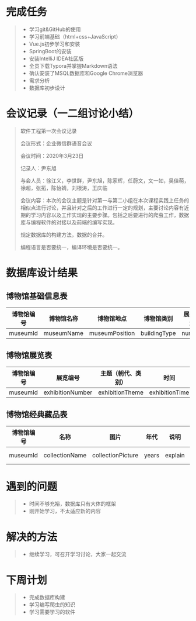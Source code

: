 # 完成任务

> * 学习git&GitHub的使用
> * 学习前端基础（html+css+JavaScript）
> * Vue.js初步学习和安装
> * SpringBoot的安装
> * 安装IntelliJ IDEA社区版
> * 全员下载Typora并掌握Markdown语法
> * 确认安装了MSQL数据库和Google Chrome浏览器
> * 需求分析
> * 数据库初步设计

# 会议记录（一二组讨论小结）

> 软件工程第一次会议记录
>
> 会议形式：企业微信群语音会议
>
> 会议时间：2020年3月23日
>
> 记录人：尹东旭
>
> 与会人员：徐江义，李世鲜，尹东旭，陈家辉，任蔚文，文一如，吴佳萌，徐超，张拓，陈怡婧，刘根涛，王庆临
>
> 会议内容：本次的会议主题是针对第一与第二小组在本次课程实践上任务的相似点进行讨论，并且针对之后的工作进行一定的规划，主要讨论内容有近期的学习内容以及工作实现的主要步骤。包括之后要进行的爬虫工作，数据库与编程软件的对接以及前端的编写实现。
>
>   规定数据库的构建方法，数据的合并。
>
>   编程语言是否要统一，编译环境是否要统一。

# 数据库设计结果

## 博物馆基础信息表

| 博物馆编号 | 博物馆名称 | 博物馆地点     | 博物馆类别   | 展区数量 | 建馆时间     | 图片    | 用户视频或音频 | 门票   | 开放时间     | 藏品数量      | 藏品种类       | 评价     | 评分  |
| ---------- | ---------- | -------------- | ------------ | -------- | ------------ | ------- | -------------- | ------ | ------------ | ------------- | -------------- | -------- | ----- |
| museumId   | museumName | museumPosition | buildingType | number   | buildingTime | picture | VideoAudio     | ticket | openingHours | collectionNum | collectionType | evaluate | grade |

## 博物馆展览表

| 博物馆编号 | 展览编号         | 主题（朝代、类别） | 时间           | 介绍      |
| ---------- | ---------------- | ------------------ | -------------- | --------- |
| museumId   | exhibitionNumber | exhibitionTheme    | exhibitionTime | introduce |

## 博物馆经典藏品表

| 博物馆编号 | 名称           | 图片              | 年代  | 说明    | 尺寸 | 来源   | 质地    | 出土时间（可选） | 文物等级（可选）     |
| ---------- | -------------- | ----------------- | ----- | ------- | ---- | ------ | ------- | ---------------- | -------------------- |
| museumId   | collectionName | collectionPicture | years | explain | size | source | texture | unearthedTime    | culturalRelics Grade |



# 遇到的问题

> * 时间不够充裕，数据库只有大体的框架
> * 刚开始学习，不太适应新的内容

# 解决的方法

> * 继续学习，可召开学习讨论，大家一起交流

# 下周计划

> * 完成数据库构建
> * 学习编写爬虫的知识
> * 学习需要学习的软件